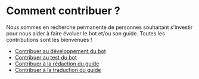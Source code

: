 # Comment contribuer ?

Nous sommes en recherche permanente de personnes souhaitant s'investir pour nous aider à faire évoluer le bot et/ou son guide. Toutes les contributions sont les bienvenues !

* [Contribuer au développement du bot](redaction-des-events.md)
* [Contribuer au test du bot](test-du-bot.md)
* [Contribuer à la rédaction du guide](redaction-traduction-du-guide.md)
* [Contribuer à la traduction du guide](redaction-traduction-du-guide.md#traduction-du-guide)
